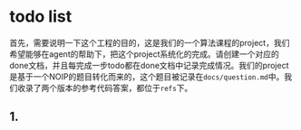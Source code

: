 # todo list

首先，需要说明一下这个工程的目的，这是我们的一个算法课程的project，我们希望能够在agent的帮助下，把这个project系统化的完成。请创建一个对应的done文档，并且每完成一步todo都在done文档中记录完成情况。我们的project是基于一个NOIP的题目转化而来的，这个题目被记录在`docs/question.md`中。我们收录了两个版本的参考代码答案，都位于`refs`下。


## 1. 